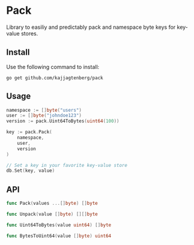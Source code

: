 # Pack

Library to easiliy and predictably pack and namespace byte keys for key-value stores.

## Install

Use the following command to install:

```
go get github.com/kajjagtenberg/pack
```

## Usage

```Go
namespace := []byte("users")
user := []byte("johndoe123")
version := pack.Uint64ToBytes(uint64(100))

key := pack.Pack(
    namespace,
    user,
    version
)

// Set a key in your favorite key-value store
db.Set(key, value)
```

## API

```Go
func Pack(values ...[]byte) []byte

func Unpack(value []byte) [][]byte

func Uint64ToBytes(value uint64) []byte

func BytesToUint64(value []byte) uint64
```